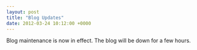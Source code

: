 ```yaml
---
layout: post
title: "Blog Updates"
date: 2012-03-24 10:12:00 +0000
---
```

Blog maintenance is now in effect. The blog will be down for a few hours.
